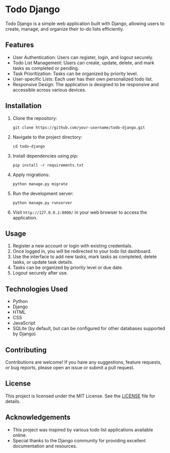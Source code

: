# Todo Django

Todo Django is a simple web application built with Django, allowing users to create, manage, and organize their to-do lists efficiently.

## Features

- User Authentication: Users can register, login, and logout securely.
- Todo List Management: Users can create, update, delete, and mark tasks as completed or pending.
- Task Prioritization: Tasks can be organized by priority level.
- User-specific Lists: Each user has their own personalized todo list.
- Responsive Design: The application is designed to be responsive and accessible across various devices.

## Installation

1. Clone the repository:
    ```
    git clone https://github.com/your-username/todo-django.git
    ```

2. Navigate to the project directory:
    ```
    cd todo-django
    ```

3. Install dependencies using pip:
    ```
    pip install -r requirements.txt
    ```

4. Apply migrations:
    ```
    python manage.py migrate
    ```

5. Run the development server:
    ```
    python manage.py runserver
    ```

6. Visit `http://127.0.0.1:8000/` in your web browser to access the application.

## Usage

1. Register a new account or login with existing credentials.
2. Once logged in, you will be redirected to your todo list dashboard.
3. Use the interface to add new tasks, mark tasks as completed, delete tasks, or update task details.
4. Tasks can be organized by priority level or due date.
5. Logout securely after use.

## Technologies Used

- Python
- Django
- HTML
- CSS
- JavaScript
- SQLite (by default, but can be configured for other databases supported by Django)

## Contributing

Contributions are welcome! If you have any suggestions, feature requests, or bug reports, please open an issue or submit a pull request.

## License

This project is licensed under the MIT License. See the [LICENSE](LICENSE) file for details.

## Acknowledgements

- This project was inspired by various todo list applications available online.
- Special thanks to the Django community for providing excellent documentation and resources.
